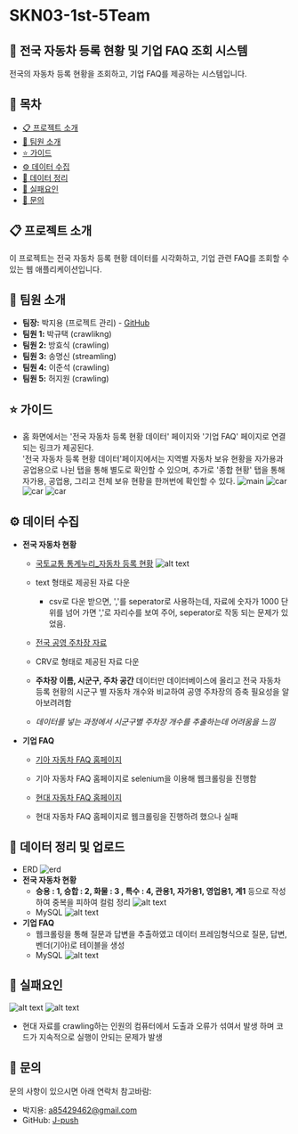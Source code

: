 # SKN03-1st-5Team
## 🚗 전국 자동차 등록 현황 및 기업 FAQ 조회 시스템

전국의 자동차 등록 현황을 조회하고, 기업 FAQ를 제공하는 시스템입니다.

## 📑 목차

- [📋 프로젝트 소개](#프로젝트-소개)
- [👥 팀원 소개](#팀원-소개)
- [⭐ 가이드](#사용-방법)
- [ ⚙️ 데이터 수집](#데이터1)
- [🚀 데이터 정리](#데이터2)
- [📜 실패요인](#실패요인)
- [📧 문의](#문의)

## 📋 프로젝트 소개

이 프로젝트는 전국 자동차 등록 현황 데이터를 시각화하고, 기업 관련 FAQ를 조회할 수 있는 웹 애플리케이션입니다.

## 👥 팀원 소개

- **팀장:** 박지용 (프로젝트 관리) - [GitHub](https://github.com/J-push)
- **팀원 1:** 박규택 (crawlikng)
- **팀원 2:** 방효식 (crawling)
- **팀원 3:** 송명신 (streamling)
- **팀원 4:** 이준석 (crawling)
- **팀원 5:** 허지원 (crawling)

## ⭐ 가이드

- 홈 화면에서는 '전국 자동차 등록 현황 데이터' 페이지와 '기업 FAQ' 페이지로 연결되는 링크가 제공된다.<br> '전국 자동차 등록 현황 데이터'페이지에서는 지역별 자동차 보유 현황을 자가용과 공업용으로 나뉜 탭을 통해 별도로 확인할 수 있으며, 추가로 '종합 현황' 탭을 통해 자가용, 공업용, 그리고 전체 보유 현황을 한꺼번에 확인할 수 있다. 
![main](/images/main.png)
![car](/images/car1.png)
![car](/images/car2.png)
![car](/images/car3.png)

## ⚙️ 데이터 수집
- **전국 자동차 현황**
  - [국토교통 통계누리_자동차 등록 현황](https://stat.molit.go.kr/portal/cate/statView.do?hRsId=58&hFormId=5498&hSelectId=5409&hPoint=&hAppr=1&hDivEng=&oFileName=&rFileName=&midpath=&sFormId=5498&sStart=202401&sEnd=202401&sStyleNum=2&settingRadio=xlsx "국토통계")
   ![alt text](/images/image.png)
  - text 형태로 제공된 자료 다운
    - csv로 다운 받으면, ','를 seperator로 사용하는데, 자료에 숫자가 1000 단위를 넘어 가면 ','로 자리수를 보여 주어, seperator로 작동 되는 문제가 있었음.

  - [전국 공영 주차장 자료](https://www.bigdata-culture.kr/bigdata/user/data_market/detail.do?id=6365bfc0-2531-41b6-bd6e-2e42de49dd6b "문화빅데이터플랫폼")
  - CRV로 형태로 제공된 자료 다운 
  - **주차장 이름, 시군구, 주차 공간** 데이터만 데이터베이스에 올리고 전국 자동차 등록 현황의 시군구 별 자동차 개수와 비교하여 공영 주차장의 증축 필요성을 알아보려려함
  - *데이터를 넣는 과정에서 시군구별 주차장 개수를 추출하는데 어려움을 느낌*
        
- **기업 FAQ**
  - [기아 자동차 FAQ 홈페이지](https://www.kia.com/kr/customer-service/center/faq "기아자동차 FAQ")
  - 기아 자동차 FAQ 홈페이지로 selenium을 이용해 웹크롤링을 진행함

  - [현대 자동차 FAQ 홈페이지](https://www.hyundai.com/kr/ko/e/customer/center/faq "현대자동차 FAQ")
  - 현대 자동차 FAQ 홈페이지로 웹크롤링을 진행하려 했으나 실패


## 🚀 데이터 정리 및 업로드
 - ERD
    ![erd](/images/erd.png)
- **전국 자동차 현황**
    - **승용 : 1, 승합 : 2, 화물 : 3 , 특수 : 4, 관용1, 자가용1, 영업용1, 계1** 등으로 작성하여 중복을 피하여 컬럼 정리
     ![alt text](/images/image-1.png)
    - MySQL
     ![alt text](/images/image-2.png)
- **기업 FAQ**
  - 웹크롤링을 통해 질문과 답변을 추출하였고 데이터 프레임형식으로 질문, 답변, 벤더(기아)로 테이블을 생성
  - MySQL
   ![alt text](/images/image_kia.png)
 


## 📜 실패요인

![alt text](/images/image-8.png)
![alt text](/images/image-9.png)
- 현대 자료를 crawling하는 인원의 컴퓨터에서 도출과 오류가 섞여서 발생 하며 코드가 지속적으로 실행이 안되는 문제가 발생



## 📧 문의

문의 사항이 있으시면 아래 연락처 참고바람:

- 박지용: a85429462@gmail.com
- GitHub: [J-push](https://github.com/J-push)
